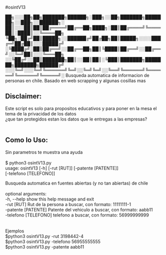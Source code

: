 #osintV13

██╗░░░██╗██╗███████╗██████╗░███╗░░██╗███████╗███████╗░░███╗░░██████╗░
██║░░░██║██║██╔════╝██╔══██╗████╗░██║██╔════╝╚════██║░████║░░╚════██╗
╚██╗░██╔╝██║█████╗░░██████╔╝██╔██╗██║█████╗░░░░███╔═╝██╔██║░░░█████╔╝
░╚████╔╝░██║██╔══╝░░██╔══██╗██║╚████║██╔══╝░░██╔══╝░░╚═╝██║░░░╚═══██╗
░░╚██╔╝░░██║███████╗██║░░██║██║░╚███║███████╗███████╗███████╗██████╔╝
░░░╚═╝░░░╚═╝╚══════╝╚═╝░░╚═╝╚═╝░░╚══╝╚══════╝╚══════╝╚══════╝╚═════╝░
Busqueda automatica de informacion de personas en chile. Basado en web scrapping y algunas cosillas mas<br>
## Disclaimer:
Este script es solo para propositos educativos y para poner en la mesa el tema de la privacidad de los datos<br>
¿que tan protegidos estan los datos que le entregas a las empresas?<br>
<br>
## Como lo Uso: <br>
  Sin parametros te muestra una ayuda<br>
<br>
$ python3 osintV13.py<br>
usage: osintV13 [-h] [-rut [RUT]] [-patente [PATENTE]]<br>
                  [-telefono [TELEFONO]]<br>

Busqueda automatica en fuentes abiertas (y no tan abiertas) de chile<br>
<br>
optional arguments:<br>
  -h, --help            show this help message and exit<br>
  -rut [RUT]            Rut de la persona a buscar, con formato: 11111111-1<br>
  -patente [PATENTE]    Patente del vehiculo a buscar, con formato: aabb11<br>
  -telefono [TELEFONO]  telefono a buscar, con formato: 56999999999<br>
<br>
<br>
Ejemplos<br>
$python3 osintV13.py -rut 3198442-4<br>
$python3 osintV13.py -telefono 56955555555<br>
$python3 osintV13.py -patente aabb11<br>


